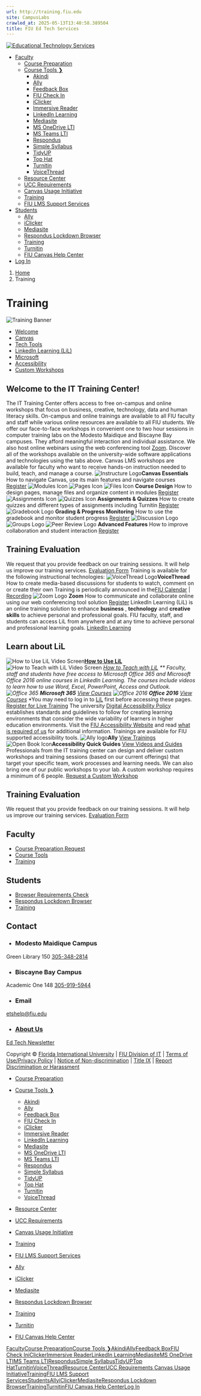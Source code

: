```yaml
---
url: http://training.fiu.edu
site: CampusLabs
crawled_at: 2025-05-13T13:40:58.389504
title: FIU Ed Tech Services
---
```


[![Educational Technology Services](https://ecampus.fiu.edu/images/logo_edTech.png)](https://ecampus.fiu.edu/index.html)
  * [Faculty](https://ecampus.fiu.edu/faculty.html)
    * [Course Preparation](https://fiuonline.my.site.com/canvas/login?so=00DA0000000KSei&startURL=https%3A%2F%2Ffiuhelp.force.com%2Fcanvas%2Fs%2Fcontactsupport)
    * [Course Tools ❯](https://ecampus.fiu.edu/faculty-course-tools.html)
      * [Akindi](https://ecampus.fiu.edu/faculty-akindi.html)
      * [Ally](https://fiuonline.my.site.com/canvas/s/article/Ally-Instructor)
      * [Feedback Box](https://fiuonline.my.site.com/canvas/s/article/Feedback-Box-Instructors)
      * [FIU Check In](https://attendance.fiu.edu/)
      * [iClicker](https://ecampus.fiu.edu/faculty-iclickercloud.html)
      * [Immersive Reader](https://fiuonline.my.site.com/canvas/s/article/Microsoft-Immersive-Reader-Instructors)
      * [LinkedIn Learning](https://lil.fiu.edu)
      * [Mediasite](https://ecampus.fiu.edu/faculty-mediasite.html)
      * [MS OneDrive LTI](https://fiuonline.my.site.com/canvas/s/article/OneDrive-LTI-Instructors)
      * [MS Teams LTI](https://ecampus.fiu.edu/faculty-microsoft-teams)
      * [Respondus](https://ecampus.fiu.edu/faculty-respondus.html)
      * [Simple Syllabus](https://ecampus.fiu.edu/lms-usage/syllabus)
      * [TidyUP](https://fiuonline.my.site.com/canvas/s/article/TidyUP-Instructor)
      * [Top Hat](https://ecampus.fiu.edu/faculty-top-hat.html)
      * [Turnitin](https://ecampus.fiu.edu/faculty-turnitin.html)
      * [VoiceThread](https://ecampus.fiu.edu/faculty-voicethread.html)
    * [Resource Center](https://ecampus.fiu.edu/faculty-resource-center.html)
    * [UCC Requirements ](https://ecampus.fiu.edu/faculty-ucc/index.html)
    * [Canvas Usage Initiative](https://ecampus.fiu.edu/lms-usage/index.html)
    * [Training](https://ecampus.fiu.edu/training.html)
    * [FIU LMS Support Services](https://ecampus.fiu.edu/lms-support.html)
  * [Students](https://ecampus.fiu.edu/students.html)
    * [Ally](https://fiuonline.my.site.com/canvas/s/article/Ally-Student)
    * [iClicker](https://ecampus.fiu.edu/students-iclicker.html)
    * [Mediasite](https://ecampus.fiu.edu/students-mediasite.html)
    * [Respondus Lockdown Browser](https://ecampus.fiu.edu/students-respondus.html)
    * [Training](https://ecampus.fiu.edu/training.html)
    * [Turnitin](https://ecampus.fiu.edu/students-turnitin.html)
    * [FIU Canvas Help Center](http://canvas.fiu.edu/support)
  * [Log In](https://fiu.instructure.com/)

[](https://ecampus.fiu.edu/training#navPanel)
  1. [Home](https://ecampus.fiu.edu/index.html)
  2. Training


# Training
![Training Banner](https://ecampus.fiu.edu/images/training_banner.png)
  * [Welcome](https://ecampus.fiu.edu/training#3)
  * [Canvas](https://ecampus.fiu.edu/training#4)
  * [Tech Tools](https://ecampus.fiu.edu/training#5)
  * [LinkedIn Learning (LiL)](https://ecampus.fiu.edu/training#6)
  * [Microsoft](https://ecampus.fiu.edu/training#7)
  * [Accessibility](https://ecampus.fiu.edu/training#8)
  * [Custom Workshops](https://ecampus.fiu.edu/training#9)


## Welcome to the IT Training Center!
The IT Training Center offers access to free on-campus and online workshops that focus on business, creative, technology, data and human literacy skills. On-campus and online trainings are available to all FIU faculty and staff while various online resources are available to all FIU students.
We offer our face-to-face workshops in convenient one to two hour sessions in computer training labs on the Modesto Maidique and Biscayne Bay campuses. They afford meaningful interaction and individual assistance. We also host online webinars using the web conferencing tool [Zoom](https://fiu.service-now.com/sp?id=kb_article&sys_id=d70ca142db9c37484968fbf9af961920).
Discover all of the workshops available on the university-wide software applications and technologies using the tabs above.
Canvas LMS workshops are available for faculty who want to receive hands-on instruction needed to build, teach, and manage a course.
![Instructure Logo](https://ecampus.fiu.edu/images/trainingIcons/canvasIcon.png)**Canvas Essentials** How to navigate Canvas, use its main features and navigate courses [Register](https://develop.fiu.edu/browse/it-training/ets)
![Modules Icon](https://ecampus.fiu.edu/images/trainingIcons/canvasIconModules.png) ![Pages Icon](https://ecampus.fiu.edu/images/trainingIcons/canvasIconPages.png) ![Files Icon](https://ecampus.fiu.edu/images/trainingIcons/canvasIconFiles.png) **Course Design** How to design pages, manage files and organize content in modules [Register](https://develop.fiu.edu/browse/it-training/ets)
![Assignments Icon](https://ecampus.fiu.edu/images/trainingIcons/canvasIconAssignment.png) ![Quizzes Icon](https://ecampus.fiu.edu/images/trainingIcons/canvasIconQuiz.png) **Assignments & Quizzes** How to create quizzes and different types of assignments including Turnitin [Register](https://develop.fiu.edu/browse/it-training/ets)
![Gradebook Logo](https://ecampus.fiu.edu/images/trainingIcons/canvasIconGradebook.png) **Grading & Progress Monitoring** How to use the gradebook and monitor student progress [Register](https://develop.fiu.edu/browse/it-training/ets)
![Discussion Logo](https://ecampus.fiu.edu/images/trainingIcons/canvasIconDisccussion.png) ![Groups Logo](https://ecampus.fiu.edu/images/trainingIcons/canvasIconGroups.png) ![Peer Review Logo](https://ecampus.fiu.edu/images/trainingIcons/canvasIconPeerReview.png) **Advanced Features** How to improve collaboration and student interaction [Register](https://develop.fiu.edu/browse/it-training/ets)
## Training Evaluation
We request that you provide feedback on our training sessions. It will help us improve our training services.
[Evaluation Form](https://fiu.qualtrics.com/jfe/form/SV_bJl5J5ssGce2PEa)
Training is available for the following instructional technologies:
![VoiceThread Logo](https://ecampus.fiu.edu/images/trainingIcons/VT_logo.png)**VoiceThread** How to create media-based discussions for students to watch, comment on or create their own Training is periodically announced in the[FIU Calendar](https://calendar.fiu.edu/department/training_resource_center/calendar) | [Recording](https://mediaweb.fiu.edu/Mediasite/Play/6c4ae26c9dfb4594808cbb35197e4d441d)
![Zoom Logo](https://ecampus.fiu.edu/images/trainingIcons/zoom_logo.png) **Zoom** How to communicate and collaborate online using our web conferencing tool solution [Register](https://calendar.fiu.edu/event/fiu_zoom_online_training#.XnwKXnt7nb0)
LinkedIn Learning (LiL) is an online training solution to enhance **business** , **technology** and **creative skills** to achieve personal and professional goals. FIU faculty, staff, and students can access LiL from anywhere and at any time to achieve personal and professional learning goals.
[LinkedIn Learning](http://linkedinlearning.fiu.edu/)
## Learn about LiL
![How to Use LiL Video Screen](https://ecampus.fiu.edu/images/HowToUseLiL.png)**[How to Use LiL](https://www.linkedin.com/learning/how-to-use-linkedin-learning/advance-your-skills-with-linkedin-learning?u=42567804)**
![How to Teach with LiL Video Screen](https://ecampus.fiu.edu/images/HowToTeachWithLiL.png) **[How to Teach with LiL](https://www.linkedin.com/learning/teaching-with-linkedin-learning/next-steps?u=42567804) **
Faculty, staff and students have free access to Microsoft Office 365 and Microsoft Office 2016 online courses in LinkedIn Learning. The courses include videos to learn how to use Word, Excel, PowerPoint, Access and Outlook. 
![Office 365](https://ecampus.fiu.edu/images/Office365.png) **Microsoft 365** [View Courses](https://www.linkedin.com/learning/topics/office-365?u=42567804)* 
![Office 2016](https://ecampus.fiu.edu/images/Office2016.png) **Office 2016** [View Courses](https://www.linkedin.com/learning/search?keywords=office%202016&u=42567804)* 
*You may need to log in to [LiL](http://linkedinlearning.fiu.edu/) first before accessing these pages. 
[Register for Live Training](https://calendar.fiu.edu/department/division_of_information_technology)
The university [Digital Accessibility Policy](https://policies.fiu.edu/policy/927) establishes standards and guidelines to follow for creating learning environments that consider the wide variability of learners in higher education environments. Visit the [ FIU Accessibility Website](https://accessibility.fiu.edu/index.html) and read [what is required of us](https://accessibility.fiu.edu/resources/requirements/index.html) for additional information. Trainings are available for FIU supported accessibility tools. 
![Ally logo](https://ecampus.fiu.edu/images/ally.png)**Ally** [View Trainings](https://develop.fiu.edu/?query=ally)
![Open Book Icon](https://ecampus.fiu.edu/images/guide.png)**Accessibility Quick Guides** [ View Videos and Guides](https://ecampus.fiu.edu/howtos_access.html)
Professionals from the IT training center can design and deliver custom workshops and training sessions (based on our current offerings) that target your specific team, work processes and learning needs. We can also bring one of our public workshops to your lab. A custom workshop requires a minimum of 6 people.
[Request a Custom Workshop](https://fiu.service-now.com/sp?id=sc_category&sys_id=caf5473adbb92a40e7defbec0f9619b0)
## Training Evaluation
We request that you provide feedback on our training sessions. It will help us improve our training services.
[Evaluation Form](https://fiu.qualtrics.com/jfe/form/SV_bJl5J5ssGce2PEa)
## Faculty
  * [Course Preparation Request](https://canvas.fiu.edu/support/instructors)
  * [Course Tools](https://ecampus.fiu.edu/faculty-course-tools.html)
  * [Training](https://ecampus.fiu.edu/training.html)


## Students
  * [Browser Requirements Check](http://online.fiu.edu/login/browsercheck.php)
  * [Respondus Lockdown Browser](https://ecampus.fiu.edu/students-respondus.html)
  * [Training](https://ecampus.fiu.edu/training.html)


## Contact
  * ### Modesto Maidique Campus
Green Library 150 [305-348-2814](tel://3053482814)
  * ### Biscayne Bay Campus
Academic One 148 [305-919-5944](tel://3059195944)


  * ### Email
etshelp@fiu.edu
  * ### [About Us](https://ecampus.fiu.edu/about-us.html)
[Ed Tech Newsletter](https://ecampus.fiu.edu/edtech-news.html)


Copyright © [Florida International University](http://fiu.edu) | [FIU Division of IT](http://it.fiu.edu) | [Terms of Use/Privacy Policy](https://policies.fiu.edu/policy/755) | [Notice of Non-discrimination](https://ace.fiu.edu/civil-rights/harassment-and-discrimination/) | [Title IX](https://ace.fiu.edu/title-ix/) | [Report Discrimination or Harassment](https://report.fiu.edu/)
  * [Course Preparation](https://fiuonline.my.site.com/canvas/login?so=00DA0000000KSei&startURL=https%3A%2F%2Ffiuhelp.force.com%2Fcanvas%2Fs%2Fcontactsupport)
  * [Course Tools ❯](https://ecampus.fiu.edu/faculty-course-tools.html)
    * [Akindi](https://ecampus.fiu.edu/faculty-akindi.html)
    * [Ally](https://fiuonline.my.site.com/canvas/s/article/Ally-Instructor)
    * [Feedback Box](https://fiuonline.my.site.com/canvas/s/article/Feedback-Box-Instructors)
    * [FIU Check In](https://attendance.fiu.edu/)
    * [iClicker](https://ecampus.fiu.edu/faculty-iclickercloud.html)
    * [Immersive Reader](https://fiuonline.my.site.com/canvas/s/article/Microsoft-Immersive-Reader-Instructors)
    * [LinkedIn Learning](https://lil.fiu.edu)
    * [Mediasite](https://ecampus.fiu.edu/faculty-mediasite.html)
    * [MS OneDrive LTI](https://fiuonline.my.site.com/canvas/s/article/OneDrive-LTI-Instructors)
    * [MS Teams LTI](https://ecampus.fiu.edu/faculty-microsoft-teams)
    * [Respondus](https://ecampus.fiu.edu/faculty-respondus.html)
    * [Simple Syllabus](https://ecampus.fiu.edu/lms-usage/syllabus)
    * [TidyUP](https://fiuonline.my.site.com/canvas/s/article/TidyUP-Instructor)
    * [Top Hat](https://ecampus.fiu.edu/faculty-top-hat.html)
    * [Turnitin](https://ecampus.fiu.edu/faculty-turnitin.html)
    * [VoiceThread](https://ecampus.fiu.edu/faculty-voicethread.html)
  * [Resource Center](https://ecampus.fiu.edu/faculty-resource-center.html)
  * [UCC Requirements ](https://ecampus.fiu.edu/faculty-ucc/index.html)
  * [Canvas Usage Initiative](https://ecampus.fiu.edu/lms-usage/index.html)
  * [Training](https://ecampus.fiu.edu/training.html)
  * [FIU LMS Support Services](https://ecampus.fiu.edu/lms-support.html)


  * [Ally](https://fiuonline.my.site.com/canvas/s/article/Ally-Student)
  * [iClicker](https://ecampus.fiu.edu/students-iclicker.html)
  * [Mediasite](https://ecampus.fiu.edu/students-mediasite.html)
  * [Respondus Lockdown Browser](https://ecampus.fiu.edu/students-respondus.html)
  * [Training](https://ecampus.fiu.edu/training.html)
  * [Turnitin](https://ecampus.fiu.edu/students-turnitin.html)
  * [FIU Canvas Help Center](http://canvas.fiu.edu/support)


[Faculty](https://ecampus.fiu.edu/faculty.html)[Course Preparation](https://fiuonline.my.site.com/canvas/login?so=00DA0000000KSei&startURL=https%3A%2F%2Ffiuhelp.force.com%2Fcanvas%2Fs%2Fcontactsupport)[Course Tools ❯](https://ecampus.fiu.edu/faculty-course-tools.html)[Akindi](https://ecampus.fiu.edu/faculty-akindi.html)[Ally](https://fiuonline.my.site.com/canvas/s/article/Ally-Instructor)[Feedback Box](https://fiuonline.my.site.com/canvas/s/article/Feedback-Box-Instructors)[FIU Check In](https://attendance.fiu.edu/)[iClicker](https://ecampus.fiu.edu/faculty-iclickercloud.html)[Immersive Reader](https://fiuonline.my.site.com/canvas/s/article/Microsoft-Immersive-Reader-Instructors)[LinkedIn Learning](https://lil.fiu.edu)[Mediasite](https://ecampus.fiu.edu/faculty-mediasite.html)[MS OneDrive LTI](https://fiuonline.my.site.com/canvas/s/article/OneDrive-LTI-Instructors)[MS Teams LTI](https://ecampus.fiu.edu/faculty-microsoft-teams)[Respondus](https://ecampus.fiu.edu/faculty-respondus.html)[Simple Syllabus](https://ecampus.fiu.edu/lms-usage/syllabus)[TidyUP](https://fiuonline.my.site.com/canvas/s/article/TidyUP-Instructor)[Top Hat](https://ecampus.fiu.edu/faculty-top-hat.html)[Turnitin](https://ecampus.fiu.edu/faculty-turnitin.html)[VoiceThread](https://ecampus.fiu.edu/faculty-voicethread.html)[Resource Center](https://ecampus.fiu.edu/faculty-resource-center.html)[UCC Requirements ](https://ecampus.fiu.edu/faculty-ucc/index.html)[Canvas Usage Initiative](https://ecampus.fiu.edu/lms-usage/index.html)[Training](https://ecampus.fiu.edu/training.html)[FIU LMS Support Services](https://ecampus.fiu.edu/lms-support.html)[Students](https://ecampus.fiu.edu/students.html)[Ally](https://fiuonline.my.site.com/canvas/s/article/Ally-Student)[iClicker](https://ecampus.fiu.edu/students-iclicker.html)[Mediasite](https://ecampus.fiu.edu/students-mediasite.html)[Respondus Lockdown Browser](https://ecampus.fiu.edu/students-respondus.html)[Training](https://ecampus.fiu.edu/training.html)[Turnitin](https://ecampus.fiu.edu/students-turnitin.html)[FIU Canvas Help Center](http://canvas.fiu.edu/support)[Log In](https://fiu.instructure.com/)[](https://ecampus.fiu.edu/training#navPanel)
